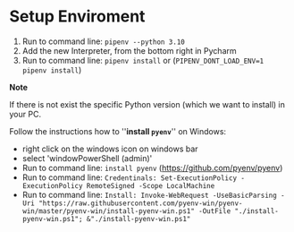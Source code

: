 # Setup Enviroment

1) Run to command line: `pipenv --python 3.10`
2) Add the new Interpreter, from the bottom right in Pycharm
3) Run to command line: `pipenv install` or (`PIPENV_DONT_LOAD_ENV=1 pipenv install`)

**Note**

If there is not exist the specific Python version (which we want to install) in your PC.

Follow the instructions how to ''**install `pyenv`**'' on Windows:

- right click on the windows icon on windows bar
- select 'windowPowerShell (admin)'
- Run to command line: `install pyenv` (https://github.com/pyenv/pyenv)
- Run to command line: `Credentinals: Set-ExecutionPolicy -ExecutionPolicy RemoteSigned -Scope LocalMachine`
- Run to command line: `Install: Invoke-WebRequest -UseBasicParsing -Uri "https://raw.githubusercontent.com/pyenv-win/pyenv-win/master/pyenv-win/install-pyenv-win.ps1" -OutFile "./install-pyenv-win.ps1"; &"./install-pyenv-win.ps1"`
